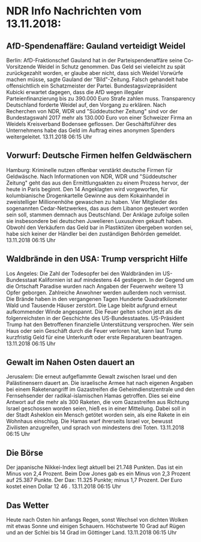 # NDR Info Nachrichten vom 13.11.2018:


## AfD-Spendenaffäre: Gauland verteidigt Weidel
Berlin: AfD-Fraktionschef Gauland hat in der Parteispendenaffäre seine Co-Vorsitzende Weidel in Schutz genommen. Das Geld sei vielleicht zu spät zurückgezahlt worden, er glaube aber nicht, dass sich Weidel Vorwürfe machen müsse, sagte Gauland der "Bild"-Zeitung. Falsch gehandelt habe offensichtlich ein Schatzmeister der Partei. Bundestagsvizepräsident Kubicki erwartet dagegen, dass die AfD wegen illegaler Parteienfinanzierung bis zu 390.000 Euro Strafe zahlen muss. Transparency Deutschland forderte Weidel auf, den Vorgang zu erklären. Nach Recherchen von NDR, WDR und "Süddeutscher Zeitung" sind vor der Bundestagswahl 2017 mehr als 130.000 Euro von einer Schweizer Firma an Weidels Kreisverband Bodensee geflossen. Der Geschäftsführer des Unternehmens habe das Geld im Auftrag eines anonymen Spenders weitergeleitet. 13.11.2018 06:15 Uhr 

## Vorwurf: Deutsche Firmen helfen Geldwäschern
Hamburg: Kriminelle nutzen offenbar verstärkt deutsche Firmen für Geldwäsche. Nach Informationen von NDR, WDR und "Süddeutscher Zeitung" geht das aus den Ermittlungsakten zu einem Prozess hervor, der heute in Paris beginnt. Den 14 Angeklagten wird vorgeworfen, für kolumbianische Drogenkartelle Gewinne aus dem Kokainhandel in zweistelliger Millionenhöhe gewaschen zu haben. Vier Mitglieder des sogenannten Cedar-Netzwerkes, das aus dem Libanon gesteuert worden sein soll, stammen demnach aus Deutschland. Der Anklage zufolge sollen sie insbesondere bei deutschen Juwelieren Luxusuhren gekauft haben. Obwohl den Verkäufern das Geld bar in Plastiktüten übergeben worden sei, habe sich keiner der Händler bei den zuständigen Behörden gemeldet. 13.11.2018 06:15 Uhr 

## Waldbrände in den USA: Trump verspricht Hilfe
Los Angeles: Die Zahl der Todesopfer bei den Waldbränden im US-Bundesstaat Kalifornien ist auf mindestens 44 gestiegen. In der Gegend um die Ortschaft Paradise wurden nach Angaben der Feuerwehr weitere 13 Opfer geborgen. Zahlreiche Anwohner werden außerdem noch vermisst. Die Brände haben in den vergangenen Tagen Hunderte Quadratkilometer Wald und Tausende Häuser zerstört. Die Lage bleibt aufgrund erneut aufkommender Winde angespannt. Die Feuer gelten schon jetzt als die folgenreichsten in der Geschichte des US-Bundesstaates. US-Präsident Trump hat den Betroffenen finanzielle Unterstützung versprochen. Wer sein Haus oder sein Geschäft durch die Feuer verloren hat, kann laut Trump kurzfristig Geld für eine Unterkunft oder erste Reparaturen beantragen. 13.11.2018 06:15 Uhr 

## Gewalt im Nahen Osten dauert an
Jerusalem: Die erneut aufgeflammte Gewalt zwischen Israel und den Palästinensern dauert an. Die israelische Armee hat nach eigenen Angaben bei einem Raketenangriff im Gazastreifen die Geheimdienstzentrale und den Fernsehsender der radikal-islamischen Hamas getroffen. Dies sei eine Antwort auf die mehr als 300 Raketen, die vom Gazastreifen aus Richtung Israel geschossen worden seien, hieß es in einer Mitteilung. Dabei soll in der Stadt Asheklon ein Mensch getötet worden sein, als eine Rakete in ein Wohnhaus einschlug. Die Hamas warf ihrerseits Israel vor, bewusst Zivilisten anzugreifen, und sprach von mindestens drei Toten. 13.11.2018 06:15 Uhr 

## Die Börse
Der japanische Nikkei-Index liegt aktuell bei  21.748  Punkten. Das ist ein Minus von  2,4  Prozent. Beim Dow Jones gab es ein Minus von  2,3  Prozent auf 25.387  Punkte. Der Dax:			11.325  Punkte; minus  1,7  Prozent. Der Euro kostet einen Dollar  12 46 . 13.11.2018 06:15 Uhr 

## Das Wetter
Heute nach Osten hin anfangs Regen, sonst Wechsel von dichten Wolken mit etwas Sonne und einigen Schauern. Höchstwerte 10 Grad auf Rügen und an der Schlei bis 14 Grad im Göttinger Land. 13.11.2018 06:15 Uhr 
